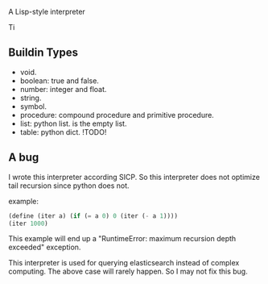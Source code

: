 A Lisp-style interpreter

Ti

Buildin Types
--------------
* void.
* boolean: true and false.
* number: integer and float.
* string.
* symbol.
* procedure: compound procedure and primitive procedure.
* list: python list. <nil> is the empty list.
* table: python dict. !TODO!


A bug
------
I wrote this interpreter according SICP.
So this interpreter does not optimize tail recursion since python does not.

example:

```scheme
(define (iter a) (if (= a 0) 0 (iter (- a 1))))
(iter 1000)
```

This example will end up a "RuntimeError: maximum recursion depth exceeded" exception.

This interpreter is used for querying elasticsearch instead of complex computing. The above case will rarely happen. So I may not fix this bug.
